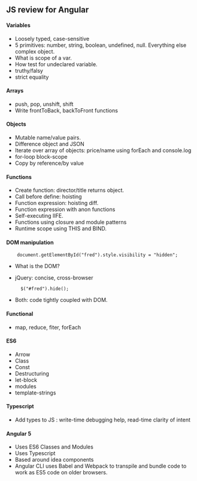 ## JS review for Angular

#### Variables
- Loosely typed, case-sensitive
- 5 primitives: number, string, boolean, undefined, null. Everything else complex object.
- What is scope of a var.
- How test for undeclared variable.
- truthy/falsy
- strict equality

#### Arrays
- push, pop, unshift, shift
- Write frontToBack, backToFront functions

#### Objects
- Mutable name/value pairs.
- Difference object and JSON
- Iterate over array of objects: price/name using forEach and console.log
- for-loop block-scope
- Copy by reference/by value

#### Functions
- Create function: director/title returns object.
- Call before define: hoisting
- Function expression: hoisting diff.
- Function expression with anon functions
- Self-executing IIFE.
- Functions using closure and module patterns
- Runtime scope using THIS and BIND.

#### DOM manipulation

		document.getElementById("fred").style.visibility = "hidden";
		
- What is the DOM?
- jQuery: concise, cross-browser

		$("#fred").hide();
		
- Both: code tightly coupled with DOM.

#### Functional

- map, reduce, fiter, forEach

#### ES6

- Arrow
- Class
- Const
- Destructuring
- let-block
- modules
- template-strings

#### Typescript

- Add types to JS : write-time debugging help, read-time clarity of intent

#### Angular 5

- Uses ES6 Classes and Modules
- Uses Typescript
- Based around idea components
- Angular CLI uses Babel and Webpack to transpile and bundle code to work as ES5 code on older browsers.